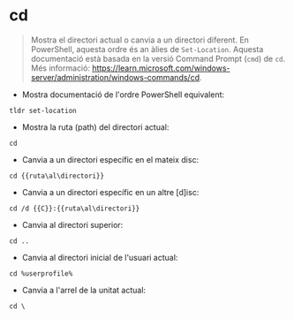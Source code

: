 # cd

> Mostra el directori actual o canvia a un directori diferent.
> En PowerShell, aquesta ordre és an àlies de `Set-Location`. Aquesta documentació està basada en la versió Command Prompt (`cmd`) de `cd`.
> Més informació: <https://learn.microsoft.com/windows-server/administration/windows-commands/cd>.

- Mostra documentació de l'ordre PowerShell equivalent:

`tldr set-location`

- Mostra la ruta (path) del directori actual: 

`cd`

- Canvia a un directori específic en el mateix disc: 

`cd {{ruta\al\directori}}`

- Canvia a un directori específic en un altre [d]isc: 

`cd /d {{C}}:{{ruta\al\directori}}`

- Canvia al directori superior: 

`cd ..`

- Canvia al directori inicial de l'usuari actual:

`cd %userprofile%`

- Canvia a l'arrel de la unitat actual: 

`cd \`
